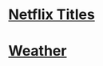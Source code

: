 # [Netflix Titles](https://nbviewer.org/github/tgut5510/Python/blob/6162b09620736269e8a9e9ef8b0665ec495c06dd/Netflix%20Titles/Netflix%20Titles.ipynb)

# [Weather](https://github.com/tgut5510/Python/blob/58edb6df3ff8f62e7037960ea42277d710d55724/Weather.py)
